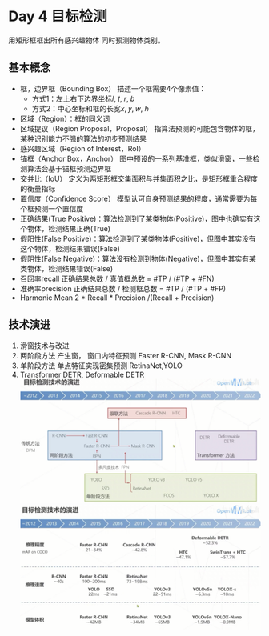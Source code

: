 # Day 4 目标检测

用矩形框框出所有感兴趣物体 同时预测物体类别。

## 基本概念
- 框，边界框（Bounding Box）
  描述一个框需要4个像素值：
  - 方式1：左上右下边界坐标𝑙, 𝑡, 𝑟, 𝑏
  - 方式2：中心坐标和框的长宽𝑥, 𝑦, 𝑤, ℎ
- 区域（Region）：框的同义词
- 区域提议（Region Proposal，Proposal）
  指算法预测的可能包含物体的框，某种识别能力不强的算法的初步预测结果
- 感兴趣区域（Region of Interest，RoI）
- 锚框（Anchor Box，Anchor）
  图中预设的一系列基准框，类似滑窗，一些检测算法会基于锚框预测边界框
- 交并比（IoU）
  定义为两矩形框交集面积与并集面积之比，是矩形框重合程度的衡量指标
- 置信度（Confidence Score）
  模型认可自身预测结果的程度，通常需要为每个框预测一个置信度
- 正确结果(True Positive)：算法检测到了某类物体(Positive)，图中也确实有这个物体，检测结果正确(True)
- 假阳性(False Positive)：算法检测到了某类物体(Positive)，但图中其实没有这个物体，检测结果错误(False)
- 假阴性(False Negative)：算法没有检测到物体(Negative)，但图中其实有某类物体，检测结果错误(False)
- 召回率recall 
  正确结果总数 / 真值框总数 = #TP / (#TP + #FN)
- 准确率precision 
  正确结果总数 / 检测框总数 = #TP / (#TP + #FP)
- Harmonic Mean
  2 * Recall * Precision /(Recall + Precision)

## 技术演进
1. 滑窗技术与改进
2. 两阶段方法
   产生窗， 窗口内特征预测
   Faster R-CNN, Mask R-CNN
3. 单阶段方法
   单点特征实现密集预测
   RetinaNet,YOLO
4. Transformer
   DETR, Deformable DETR
![detection tech progress](img/detection_tech.png)
![detection results progress](img/detection_results.png)
